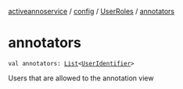 [activeannoservice](../../index.md) / [config](../index.md) / [UserRoles](index.md) / [annotators](./annotators.md)

# annotators

`val annotators: `[`List`](https://kotlinlang.org/api/latest/jvm/stdlib/kotlin.collections/-list/index.html)`<`[`UserIdentifier`](../-user-identifier.md)`>`

Users that are allowed to the annotation view

